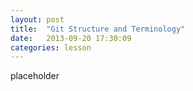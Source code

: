 ```yaml
---
layout: post
title:  "Git Structure and Terminology"
date:   2013-09-20 17:30:09
categories: lesson
---
```


placeholder
